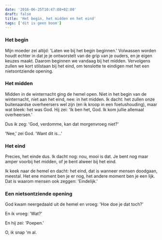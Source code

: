 ```yaml
---
date: '2016-06-25T10:47:08+02:00'
draft: false
title: 'Het begin, het midden en het eind'
tags: ['dit is geen boom']
---
```


### Het begin

Mijn moeder zei altijd: 'Laten we bij het begin beginnen.' Volwassen worden houdt echter in dat je je ontworstelt van de grip van je ouders, en je eigen keuzes maakt. Daarom beginnen we vandaag bij het midden. Vervolgens zullen we kort stilstaan bij het eind, om tenslotte te eindigen met het een nietsontziende opening.

### Het midden

Midden in de winternacht ging de hemel open. Niet in het begin van de winternacht, niet aan het eind, nee: in het midden. Ik dacht: het zullen onze buitenaardse overheersers wel zijn (en ik kroop in een foetushouding), maar wat bleek: het was God. Hij zei: 'Ik ben het, God. Ik kom jullie allemaal overheersen.' 

Dus ik zeg: 'God, verdomme, kan dat morgenvroeg niet?'

'Nee,' zei God. 'Want dit is...' 

### Het eind

Precies, het einde dus. Ik dacht nog: nou, mooi is dat. Je bent nog maar amper voorbij het midden, of je bent alweer bij het eind.

Ik keek naar de hemel en dacht: het eind, dat is wanneer mensen doodgaan, meestal. Het ene moment ben je er nog, het andere moment ben je een lijk. Dat is waarom mensen ook zeggen: 'Eindelijk.'

### Een nietsontziende opening

God kwam neergedaald uit de hemel en vroeg: 'Hoe doe je dat toch?'

En ik vroeg: 'Wat?'

En hij zei: 'Poepen.'

O, ik snap 'm al.
